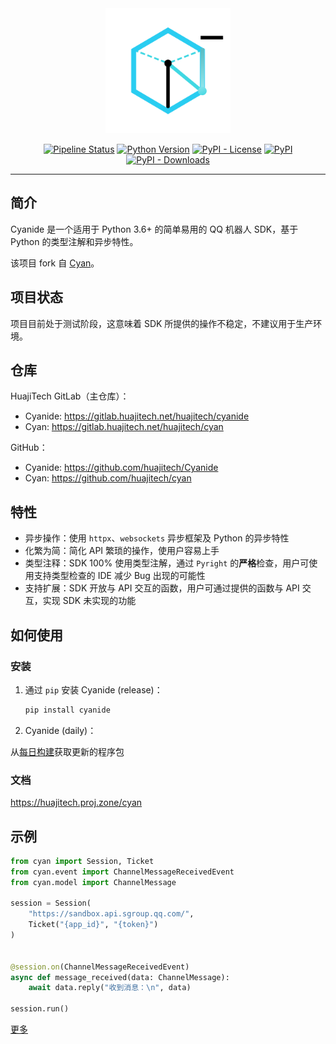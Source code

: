 <div align="center">
    <img src="logo.png" width="200" alt="cyan">
</div>

<div align="center">

[![Pipeline Status](https://gitlab.huajitech.net/huajitevh/cyanide/badges/main/pipeline.svg)](https://gitlab.huajitech.net/huajitech/cyanide/-/commits/main)
[![Python Version](https://img.shields.io/badge/python-3.6%2B-blue)](https://gitlab.huajitech.net/huajitech/cyanide)
[![PyPI - License](https://img.shields.io/pypi/l/cyanidebot)](https://gitlab.huajitech.net/huajitech/cyanide)
[![PyPI](https://img.shields.io/pypi/v/cyanidebot)](https://gitlab.huajitech.net/huajitech/cyanide)
[![PyPI - Downloads](https://img.shields.io/pypi/dm/cyanidebot)](https://pypi.org/project/cyanidebot/)

</div>

---

## 简介

Cyanide 是一个适用于 Python 3.6+ 的简单易用的 QQ 机器人 SDK，基于 Python 的类型注解和异步特性。

该项目 fork 自 [Cyan](https://gitlab.huajitech.net/huajitech/cyan)。

## 项目状态

项目目前处于测试阶段，这意味着 SDK 所提供的操作不稳定，不建议用于生产环境。

## 仓库

HuajiTech GitLab（主仓库）：
- Cyanide: https://gitlab.huajitech.net/huajitech/cyanide
- Cyan: https://gitlab.huajitech.net/huajitech/cyan

GitHub：
- Cyanide: https://github.com/huajitech/Cyanide
- Cyan: https://github.com/huajitech/cyan

## 特性

- 异步操作：使用 `httpx`、`websockets` 异步框架及 Python 的异步特性
- 化繁为简：简化 API 繁琐的操作，使用户容易上手
- 类型注释：SDK 100% 使用类型注解，通过 `Pyright` 的**严格**检查，用户可使用支持类型检查的 IDE 减少 Bug 出现的可能性
- 支持扩展：SDK 开放与 API 交互的函数，用户可通过提供的函数与 API 交互，实现 SDK 未实现的功能

## 如何使用

### 安装

1. 通过 `pip` 安装 Cyanide (release)：
    ```bash
    pip install cyanide
    ```

2. Cyanide (daily)：

从[每日构建](https://github.com/huajitech/Cyanide/actions/workflows/daily-build.yml)获取更新的程序包

### 文档

https://huajitech.proj.zone/cyan

## 示例

```py
from cyan import Session, Ticket
from cyan.event import ChannelMessageReceivedEvent
from cyan.model import ChannelMessage

session = Session(
    "https://sandbox.api.sgroup.qq.com/",
    Ticket("{app_id}", "{token}")
)


@session.on(ChannelMessageReceivedEvent)
async def message_received(data: ChannelMessage):
    await data.reply("收到消息：\n", data)

session.run()
```

[更多](examples)

